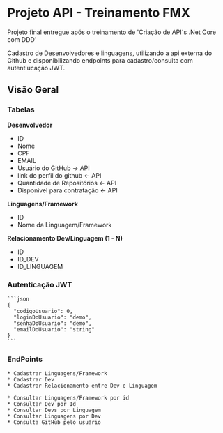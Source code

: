 
# Projeto API - Treinamento FMX

Projeto final entregue após o treinamento de 'Criação de API´s .Net Core com DDD'

Cadastro de Desenvolvedores e linguagens, utilizando a api externa do Github e disponibilizando endpoints para cadastro/consulta com autentiucação JWT.



## Visão Geral
### Tabelas
**Desenvolvedor**
* ID
* Nome
* CPF
* EMAIL		 
* Usuário do GitHub -> API
* link do perfil do github <- API
* Quantidade de Repositórios <- API
* Disponivel para contratação <- API
		
**Linguagens/Framework**
* ID
* Nome da Linguagem/Framework
		
**Relacionamento Dev/Linguagem (1 - N)**
* ID
* ID_DEV
* ID_LINGUAGEM
		

### Autenticação JWT
	```json
	{
	  "codigoUsuario": 0,
	  "loginDoUsuario": "demo",
	  "senhaDoUsuario": "demo",
	  "emailDoUsuario": "string"
	}
	``` 

### EndPoints
	* Cadastrar Linguagens/Framework
	* Cadastrar Dev
	* Cadastrar Relacionamento entre Dev e Linguagem
	
	* Consultar Linguagens/Framework por id
	* Consultar Dev por Id
	* Consultar Devs por Linguagem
	* Consultar Linguagens por Dev
	* Consulta GitHub pelo usuário

